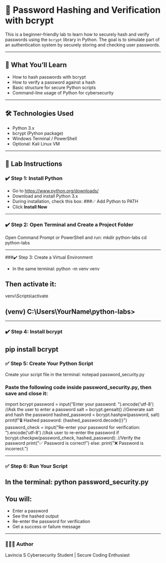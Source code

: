 # 🔐 Password Hashing and Verification with bcrypt

This is a beginner-friendly lab to learn how to securely hash and verify passwords using the `bcrypt` library in Python. The goal is to simulate part of an authentication system by securely storing and checking user passwords.

---

## 📌 What You’ll Learn

- How to hash passwords with bcrypt  
- How to verify a password against a hash  
- Basic structure for secure Python scripts  
- Command-line usage of Python for cybersecurity

---

## 🛠️ Technologies Used

- Python 3.x  
- bcrypt (Python package)  
- Windows Terminal / PowerShell  
- Optional: Kali Linux VM

---

## 🧪 Lab Instructions

### ✔️ Step 1: Install Python

- Go to https://www.python.org/downloads/  
- Download and install Python 3.x  
- During installation, check this box:
###✅ Add Python to PATH
- Click **Install Now**

---

### ✔️ Step 2: Open Terminal and Create a Project Folder

Open Command Prompt or PowerShell and run:
mkdir python-labs
cd python-labs

---
###✔️ Step 3: Create a Virtual Environment
- In the same terminal:
python -m venv venv
## Then activate it:
venv\Scripts\activate
## (venv) C:\Users\YourName\python-labs>
---
### ✔️ Step 4: Install bcrypt
pip install bcrypt
---
### ✅ Step 5: Create Your Python Script
Create your script file in the terminal:
notepad password_security.py

### Paste the following code inside password_security.py, then save and close it:
import bcrypt
password = input("Enter your password: ").encode('utf-8') //Ask the user to enter a password
salt = bcrypt.gensalt() //Generate salt and hash the password
hashed_password = bcrypt.hashpw(password, salt)
print(f"🔒 Hashed password: {hashed_password.decode()}")
password_check = input("Re-enter your password for verification: ").encode('utf-8') //Ask user to re-enter the password
if bcrypt.checkpw(password_check, hashed_password):   //Verify the password
    print("✅ Password is correct!")
else:
    print("❌ Password is incorrect.")

---
### ✅ Step 6: Run Your Script
In the terminal:
python password_security.py
---
## You will:

- Enter a password
- See the hashed output
- Re-enter the password for verification
- Get a success or failure message
---
### 👩🏽‍💻 Author
Lavincia S
Cybersecurity Student | Secure Coding Enthusiast

